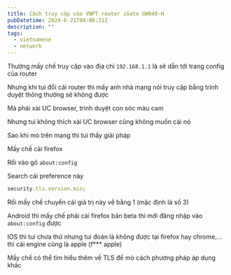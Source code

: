 ```yaml
---
title: Cách truy cập vào VNPT router iGate GW040-H
pubDatetime: 2024-6-21T04:06:31Z
description: ""
tags:
  - vietnamese
  - network
---
```


Thường mấy chế truy cập vào địa chỉ `192.168.1.1` là sẽ dẫn tới trang config của router

Nhưng khi tui đổi cái router thì mấy anh nhà mạng nói truy cập bằng trình duyệt thông thường sẽ không được

Mà phải xài UC browser, trình duyệt con sóc màu cam

Nhưng tui không thích xài UC browser cũng không muốn cài nó

Sao khi mò trên mạng thì tui thấy giải pháp

Mấy chế cài firefox

Rồi vào gõ `about:config`

Search cái preference này

```js
security.tls.version.min;
```

Rồi mấy chế chuyển cái giá trị này về bằng 1 (mặc định là số 3)

Android thì mấy chế phải cài firefox bản beta thì mới đăng nhập vào `about:config` được

IOS thì tui chưa thử nhưng tui đoán là không được tại firefox hay chrome,... thì cái engine cũng là apple (f\*\*\* apple)

Mấy chế có thể tìm hiểu thêm về TLS để mò cách phương pháp áp dụng khác
